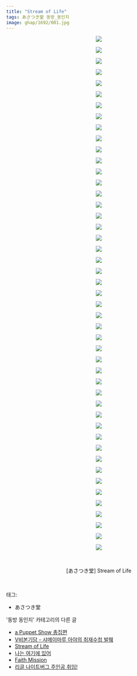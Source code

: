 ```yaml
---
title: "Stream of Life"
tags: あさつき堂 동방_동인지
image: ghap/1692/001.jpg
---
```

<div class="article">
<p style="text-align: center; clear: none; float: none;"><img src="{{ site.nasurl }}/ghap/1692/001.jpg"/></p>
<p style="text-align: center; clear: none; float: none;"><img src="{{ site.nasurl }}/ghap/1692/002.jpg"/></p>
<p style="text-align: center; clear: none; float: none;"><img src="{{ site.nasurl }}/ghap/1692/003.jpg"/></p>
<p style="text-align: center; clear: none; float: none;"><img src="{{ site.nasurl }}/ghap/1692/004.jpg"/></p>
<p style="text-align: center; clear: none; float: none;"><img src="{{ site.nasurl }}/ghap/1692/005.jpg"/></p>
<p style="text-align: center; clear: none; float: none;"><img src="{{ site.nasurl }}/ghap/1692/006.jpg"/></p>
<p style="text-align: center; clear: none; float: none;"><img src="{{ site.nasurl }}/ghap/1692/007.jpg"/></p>
<p style="text-align: center; clear: none; float: none;"><img src="{{ site.nasurl }}/ghap/1692/008.jpg"/></p>
<p style="text-align: center; clear: none; float: none;"><img src="{{ site.nasurl }}/ghap/1692/009.jpg"/></p>
<p style="text-align: center; clear: none; float: none;"><img src="{{ site.nasurl }}/ghap/1692/010.jpg"/></p>
<p style="text-align: center; clear: none; float: none;"><img src="{{ site.nasurl }}/ghap/1692/011.jpg"/></p>
<p style="text-align: center; clear: none; float: none;"><img src="{{ site.nasurl }}/ghap/1692/012.jpg"/></p>
<p style="text-align: center; clear: none; float: none;"><img src="{{ site.nasurl }}/ghap/1692/013.jpg"/></p>
<p style="text-align: center; clear: none; float: none;"><img src="{{ site.nasurl }}/ghap/1692/014.jpg"/></p>
<p style="text-align: center; clear: none; float: none;"><img src="{{ site.nasurl }}/ghap/1692/015.jpg"/></p>
<p style="text-align: center; clear: none; float: none;"><img src="{{ site.nasurl }}/ghap/1692/016.jpg"/></p>
<p style="text-align: center; clear: none; float: none;"><img src="{{ site.nasurl }}/ghap/1692/017.jpg"/></p>
<p style="text-align: center; clear: none; float: none;"><img src="{{ site.nasurl }}/ghap/1692/018.jpg"/></p>
<p style="text-align: center; clear: none; float: none;"><img src="{{ site.nasurl }}/ghap/1692/019.jpg"/></p>
<p style="text-align: center; clear: none; float: none;"><img src="{{ site.nasurl }}/ghap/1692/020.jpg"/></p>
<p style="text-align: center; clear: none; float: none;"><img src="{{ site.nasurl }}/ghap/1692/021.jpg"/></p>
<p style="text-align: center; clear: none; float: none;"><img src="{{ site.nasurl }}/ghap/1692/022.jpg"/></p>
<p style="text-align: center; clear: none; float: none;"><img src="{{ site.nasurl }}/ghap/1692/023.jpg"/></p>
<p style="text-align: center; clear: none; float: none;"><img src="{{ site.nasurl }}/ghap/1692/024.jpg"/></p>
<p style="text-align: center; clear: none; float: none;"><img src="{{ site.nasurl }}/ghap/1692/025.jpg"/></p>
<p style="text-align: center; clear: none; float: none;"><img src="{{ site.nasurl }}/ghap/1692/026.jpg"/></p>
<p style="text-align: center; clear: none; float: none;"><img src="{{ site.nasurl }}/ghap/1692/027.jpg"/></p>
<p style="text-align: center; clear: none; float: none;"><img src="{{ site.nasurl }}/ghap/1692/028.jpg"/></p>
<p style="text-align: center; clear: none; float: none;"><img src="{{ site.nasurl }}/ghap/1692/029.jpg"/></p>
<p style="text-align: center; clear: none; float: none;"><img src="{{ site.nasurl }}/ghap/1692/030.jpg"/></p>
<p style="text-align: center; clear: none; float: none;"><img src="{{ site.nasurl }}/ghap/1692/031.jpg"/></p>
<p style="text-align: center; clear: none; float: none;"><img src="{{ site.nasurl }}/ghap/1692/032.jpg"/></p>
<p style="text-align: center; clear: none; float: none;"><img src="{{ site.nasurl }}/ghap/1692/033.jpg"/></p>
<p style="text-align: center; clear: none; float: none;"><img src="{{ site.nasurl }}/ghap/1692/034.jpg"/></p>
<p style="text-align: center; clear: none; float: none;"><img src="{{ site.nasurl }}/ghap/1692/035.jpg"/></p>
<p style="text-align: center; clear: none; float: none;"><img src="{{ site.nasurl }}/ghap/1692/036.jpg"/></p>
<p style="text-align: center; clear: none; float: none;"><img src="{{ site.nasurl }}/ghap/1692/037.jpg"/></p>
<p style="text-align: center; clear: none; float: none;"><img src="{{ site.nasurl }}/ghap/1692/038.jpg"/></p>
<p style="text-align: center; clear: none; float: none;"><img src="{{ site.nasurl }}/ghap/1692/039.jpg"/></p>
<p style="text-align: center; clear: none; float: none;"><img src="{{ site.nasurl }}/ghap/1692/040.jpg"/></p>
<p style="text-align: center; clear: none; float: none;"><img src="{{ site.nasurl }}/ghap/1692/041.jpg"/></p>
<p style="text-align: center; clear: none; float: none;"><img src="{{ site.nasurl }}/ghap/1692/042.jpg"/></p>
<p style="text-align: center; clear: none; float: none;"><img src="{{ site.nasurl }}/ghap/1692/043.jpg"/></p>
<p style="text-align: center; clear: none; float: none;"><img src="{{ site.nasurl }}/ghap/1692/044.jpg"/></p>
<p style="text-align: center; clear: none; float: none;"><img src="{{ site.nasurl }}/ghap/1692/045.jpg"/></p>
<p style="text-align: center; clear: none; float: none;"><img src="{{ site.nasurl }}/ghap/1692/046.jpg"/></p>
<p style="text-align: center; clear: none; float: none;"><img src="{{ site.nasurl }}/ghap/1692/047.jpg"/></p>
<p style="text-align: center; clear: none; float: none;"><br/></p>
<p style="text-align: center; clear: none; float: none;">[あさつき堂] Stream of Life</p>
<p><br/></p>
</div><div class="tagTrail">
<p>태그: </p>
<ul>
<li>あさつき堂</li>
</ul>
</div><div class="another">
<p>'동방 동인지' 카테고리의 다른 글</p>
<ul>
<li><a href="/2016-08-19-ghap_1696">a Puppet Show 총집편</a></li>
<li><a href="/2016-08-19-ghap_1694">V비본기담 - 샤메이마루 아야의 취재수첩 발췌</a></li>
<li><a href="/2016-08-19-ghap_1692">Stream of Life</a></li>
<li><a href="/2016-08-19-ghap_1684">나는 여기에 있어</a></li>
<li><a href="/2016-08-18-ghap_1683">Faith Mission</a></li>
<li><a href="/2016-08-18-ghap_1682">리글 나이트버그 주인공 취임!</a></li>
</ul>
</div><div class="cb_module cb_fluid">
<div class="cb_wrt cb_profile">
</div><!-- commentList close -->
</div>